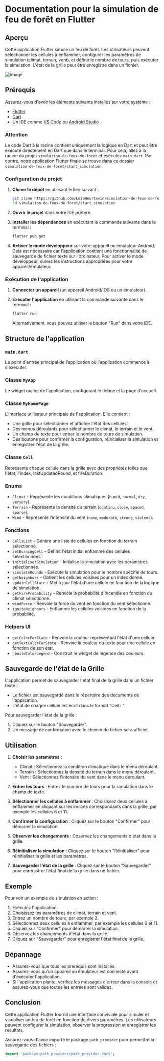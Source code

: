 
# Documentation pour la simulation de feu de forêt en Flutter

## Aperçu

Cette application Flutter simule un feu de forêt. Les utilisateurs peuvent sélectionner les cellules à enflammer, configurer les paramètres de simulation (climat, terrain, vent), et définir le nombre de tours, puis exécuter la simulation. L'état de la grille peut être enregistré dans un fichier.

![image](https://github.com/LolaHeurtevin/simulation-de-feux-de-foret/assets/143880988/9a8c0e95-4b07-4018-a85a-1cbeb9bc4940)


## Prérequis

Assurez-vous d'avoir les éléments suivants installés sur votre système :

- [Flutter](https://flutter.dev/docs/get-started/install)
- [Dart](https://dart.dev/get-dart)
- Un IDE comme [VS Code](https://code.visualstudio.com/) ou [Android Studio](https://developer.android.com/studio)

### Attention

Le code Dart à la racine contient uniquement la logique en Dart et peut être exécuté directement en Dart que dans le terminal. Pour cela, allez à la racine du projet `simulation-de-feux-de-foret` et exécutez `main.dart`. 
Par contre, notre application Flutter finale se trouve dans ce dossier `simulation-de-feux-de-foret/start_simulation`.

### Configuration du projet

1. **Cloner le dépôt** en utilisant le lien suivant :
   ```bash
   git clone https://github.com/LolaHeurtevin/simulation-de-feux-de-foret.git
   cd simulation-de-feux-de-foret/start_simulation
   ```

2. **Ouvrir le projet** dans votre IDE préféré.

3. **Installer les dépendances** en exécutant la commande suivante dans le terminal :
   ```bash
   flutter pub get
   ```

4. **Activer le mode développeur** sur votre appareil ou émulateur Android. Cela est nécessaire car l'application contient une fonctionnalité de sauvegarde de fichier texte sur l'ordinateur. Pour activer le mode développeur, suivez les instructions appropriées pour votre appareil/emulateur.

### Exécution de l'application

1. **Connecter un appareil** (un appareil Android/iOS ou un émulateur).

2. **Exécuter l'application** en utilisant la commande suivante dans le terminal :
   ```bash
   flutter run
   ```

   Alternativement, vous pouvez utiliser le bouton "Run" dans votre IDE.

## Structure de l'application

### `main.dart`

Le point d'entrée principal de l'application où l'application commence à s'exécuter.

### Classe `MyApp`

Le widget racine de l'application, configurant le thème et la page d'accueil.

### Classe `MyHomePage`

L'interface utilisateur principale de l'application. Elle contient :

- Une grille pour sélectionner et afficher l'état des cellules.
- Des menus déroulants pour sélectionner le climat, le terrain et le vent.
- Un champ de texte pour entrer le nombre de tours de simulation.
- Des boutons pour confirmer la configuration, réinitialiser la simulation et enregistrer l'état de la grille.

### Classe `Cell`

Représente chaque cellule dans la grille avec des propriétés telles que l'état, l'index, lastUpdatedRound, et fireDuration.

### Enums

- `Climat` - Représente les conditions climatiques (`humid`, `normal`, `dry`, `veryDry`).
- `Terrain` - Représente la densité du terrain (`continu`, `close`, `spaced`, `sparse`).
- `Wind` - Représente l'intensité du vent (`none`, `moderate`, `strong`, `violent`).

### Fonctions

- `cellsList` - Génère une liste de cellules en fonction du terrain sélectionné.
- `setBurningCell` - Définit l'état initial enflammé des cellules sélectionnées.
- `initialiserSimulation` - Initialise la simulation avec les paramètres sélectionnés.
- `simulateRounds` - Exécute la simulation pour le nombre spécifié de tours.
- `getNeighbors` - Obtient les cellules voisines pour un index donné.
- `updateCellState` - Met à jour l'état d'une cellule en fonction de la logique de simulation.
- `getFireProbability` - Renvoie la probabilité d'incendie en fonction du climat sélectionné.
- `windForce` - Renvoie la force du vent en fonction du vent sélectionné.
- `igniteNeighbors` - Enflamme les cellules voisines en fonction de la probabilité.

### Helpers UI

- `getColorForState` - Renvoie la couleur représentant l'état d'une cellule.
- `getTextColorForState` - Renvoie la couleur du texte pour une cellule en fonction de son état.
- `_buildColorLegend` - Construit le widget de légende des couleurs.

## Sauvegarde de l'état de la Grille

L'application permet de sauvegarder l'état final de la grille dans un fichier texte :

- Le fichier est sauvegardé dans le répertoire des documents de l'application.
- L'état de chaque cellule est écrit dans le format "Cell <index>: <state>".

Pour sauvegarder l'état de la grille :
1. Cliquez sur le bouton "Sauvegarder".
2. Un message de confirmation avec le chemin du fichier sera affiché.

## Utilisation

1. **Choisir les paramètres** :
   - Climat : Sélectionnez la condition climatique dans le menu déroulant.
   - Terrain : Sélectionnez la densité du terrain dans le menu déroulant.
   - Vent : Sélectionnez l'intensité du vent dans le menu déroulant.

2. **Entrer les tours** : Entrez le nombre de tours pour la simulation dans le champ de texte.

3. **Sélectionner les cellules à enflammer** : Choisissez deux cellules à enflammer en cliquant sur les indices correspondants dans la grille, par exemple les cellules 6 et 11.

4. **Confirmer la configuration** : Cliquez sur le bouton "Confirmer" pour démarrer la simulation.

5. **Observer les changements** : Observez les changements d'état dans la grille.

6. **Réinitialiser la simulation** : Cliquez sur le bouton "Réinitialiser" pour réinitialiser la grille et les paramètres.

7. **Sauvegarder l'état de la grille** : Cliquez sur le bouton "Sauvegarder" pour enregistrer l'état final de la grille dans un fichier.

## Exemple

Pour voir un exemple de simulation en action :

1. Exécutez l'application.
2. Choisissez les paramètres de climat, terrain et vent.
3. Entrez un nombre de tours, par exemple 2.
4. Sélectionnez deux cellules à enflammer, par exemple les cellules 6 et 11.
5. Cliquez sur "Confirmer" pour démarrer la simulation.
6. Observez les changements d'état dans la grille.
7. Cliquez sur "Sauvegarder" pour enregistrer l'état final de la grille.

## Dépannage

- Assurez-vous que tous les prérequis sont installés.
- Assurez-vous qu'un appareil ou émulateur est connecté avant d'exécuter l'application.
- Si l'application plante, vérifiez les messages d'erreur dans la console et assurez-vous que toutes les entrées sont valides.

## Conclusion

Cette application Flutter fournit une interface conviviale pour simuler et visualiser un feu de forêt en fonction de divers paramètres. Les utilisateurs peuvent configurer la simulation, observer la progression et enregistrer les résultats.

Assurez-vous d'avoir importé le package `path_provider` pour permettre la sauvegarde des fichiers :
```dart
import 'package:path_provider/path_provider.dart';
```
